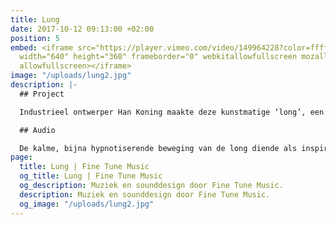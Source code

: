 ```yaml
---
title: Lung
date: 2017-10-12 09:13:00 +02:00
position: 5
embed: <iframe src="https://player.vimeo.com/video/149964228?color=ffffff&title=0&byline=0&portrait=0"
  width="640" height="360" frameborder="0" webkitallowfullscreen mozallowfullscreen
  allowfullscreen></iframe>
image: "/uploads/lung2.jpg"
description: |-
  ## Project

  Industrieel ontwerper Han Koning maakte deze kunstmatige ‘long’, een installatie die op een vervreemdende manier de suggestie wekt van een organisch wezen. Geregisseerd door Joshua Maldonado.

  ## Audio

  De kalme, bijna hypnotiserende beweging van de long diende als inspiratie voor de muziek die we produceerden voor deze video. Door organische en kunstmatige elementen te combineren, creëerden we een eigen geluidsindentiteit, passend bij de algehele audio-huisstijl die we voor Han Koning ontwikkelden.
page:
  title: Lung | Fine Tune Music
  og_title: Lung | Fine Tune Music
  og_description: Muziek en sounddesign door Fine Tune Music.
  description: Muziek en sounddesign door Fine Tune Music.
  og_image: "/uploads/lung2.jpg"
---
```


